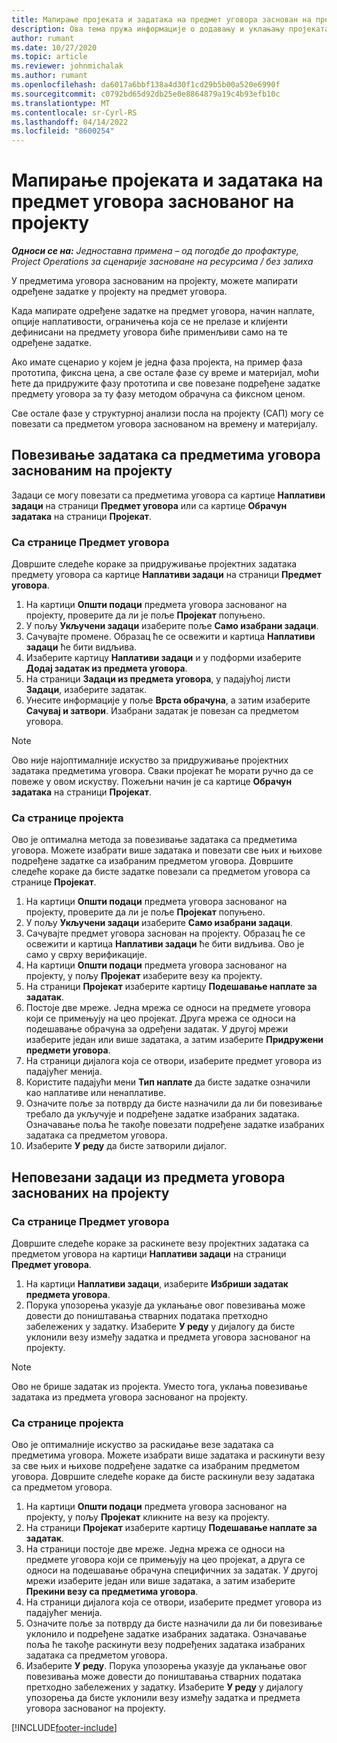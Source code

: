 ```yaml
---
title: Мапирање пројеката и задатака на предмет уговора заснован на пројекту – једноставно
description: Ова тема пружа информације о додавању и уклањању пројеката и задатака у предмет уговора.
author: rumant
ms.date: 10/27/2020
ms.topic: article
ms.reviewer: johnmichalak
ms.author: rumant
ms.openlocfilehash: da6017a6bbf138a4d30f1cd29b5b00a520e6990f
ms.sourcegitcommit: c0792bd65d92db25e0e8864879a19c4b93efb10c
ms.translationtype: MT
ms.contentlocale: sr-Cyrl-RS
ms.lasthandoff: 04/14/2022
ms.locfileid: "8600254"
---
```

# <a name="map-projects-and-tasks-to-a-project-based-contract-line"></a>Мапирање пројеката и задатака на предмет уговора заснованог на пројекту 

_**Односи се на:** Једноставна примена – од погодбе до профактуре, Project Operations за сценарије засноване на ресурсима / без залиха_

У предметима уговора заснованим на пројекту, можете мапирати одређене задатке у пројекту на предмет уговора.

Када мапирате одређене задатке на предмет уговора, начин наплате, опције наплативости, ограничења која се не прелазе и клијенти дефинисани на предмету уговора биће применљиви само на те одређене задатке.

Ако имате сценарио у којем је једна фаза пројекта, на пример фаза прототипа, фиксна цена, а све остале фазе су време и материјал, моћи ћете да придружите фазу прототипа и све повезане подређене задатке предмету уговора за ту фазу методом обрачуна са фиксном ценом.

Све остале фазе у структурној анализи посла на пројекту (САП) могу се повезати са предметом уговора заснованом на времену и материјалу.

## <a name="associate-tasks-to-project-based-contract-lines"></a>Повезивање задатака са предметима уговора заснованим на пројекту

Задаци се могу повезати са предметима уговора са картице **Наплативи задаци** на страници **Предмет уговора** или са картице **Обрачун задатака** на страници **Пројекат**.

### <a name="from-the-contract-line-page"></a>Са странице Предмет уговора

Довршите следеће кораке за придруживање пројектних задатака предмету уговора са картице **Наплативи задаци** на страници **Предмет уговора**.

1. На картици **Општи подаци** предмета уговора заснованог на пројекту, проверите да ли је поље **Пројекат** попуњено.
2. У пољу **Укључени задаци** изаберите поље **Само изабрани задаци**.
3. Сачувајте промене. Образац ће се освежити и картица **Наплативи задаци** ће бити видљива.
4. Изаберите картицу **Наплативи задаци** и у подформи изаберите **Додај задатак из предмета уговора**.
5. На страници **Задаци из предмета уговора**, у падајућој листи **Задаци**, изаберите задатак. 
6. Унесите информације у поље **Врста обрачуна**, а затим изаберите **Сачувај и затвори**. Изабрани задатак је повезан са предметом уговора.

> [!NOTE]
> Ово није најоптималније искуство за придруживање пројектних задатака предметима уговора. Сваки пројекат ће морати ручно да се повеже у овом искуству. Пожељни начин је са картице **Обрачун задатака** на страници **Пројекат**.

### <a name="from-the-project-page"></a>Са странице пројекта

Ово је оптимална метода за повезивање задатака са предметима уговора. Можете изабрати више задатака и повезати све њих и њихове подређене задатке са изабраним предметом уговора. Довршите следеће кораке да бисте задатке повезали са предметом уговора са странице **Пројекат**.

1. На картици **Општи подаци** предмета уговора заснованог на пројекту, проверите да ли је поље **Пројекат** попуњено.
2. У пољу **Укључени задаци** изаберите **Само изабрани задаци**.
3. Сачувајте предмет уговора заснован на пројекту. Образац ће се освежити и картица **Наплативи задаци** ће бити видљива. Ово је само у сврху верификације.
4. На картици **Општи подаци** предмета уговора заснованог на пројекту, у пољу **Пројекат** изаберите везу ка пројекту.
5. На страници **Пројекат** изаберите картицу **Подешавање наплате за задатак**.
6. Постоје две мреже. Једна мрежа се односи на предмете уговора који се примењују на цео пројекат. Друга мрежа се односи на подешавање обрачуна за одређени задатак. У другој мрежи изаберите један или више задатака, а затим изаберите **Придружени предмети уговора**.
7. На страници дијалога која се отвори, изаберите предмет уговора из падајућег менија.
8. Користите падајући мени **Тип наплате** да бисте задатке означили као наплативе или ненаплативе.
9. Означите поље за потврду да бисте назначили да ли би повезивање требало да укључује и подређене задатке изабраних задатака. Означавање поља ће такође повезати подређене задатке изабраних задатака са предметом уговора.
10. Изаберите **У реду** да бисте затворили дијалог.

## <a name="unassociate-tasks-from-project-based-contract-lines"></a>Неповезани задаци из предмета уговора заснованих на пројекту

### <a name="from-the-contract-line-page"></a>Са странице Предмет уговора

Довршите следеће кораке за раскинете везу пројектних задатака са предметом уговора на картици **Наплативи задаци** на страници **Предмет уговора**.

1. На картици **Наплативи задаци**, изаберите **Избриши задатак предмета уговора**.
2. Порука упозорења указује да уклањање овог повезивања може довести до поништавања стварних података претходно забележених у задатку. Изаберите **У реду** у дијалогу да бисте уклонили везу између задатка и предмета уговора заснованог на пројекту. 

> [!NOTE]
> Ово не брише задатак из пројекта. Уместо тога, уклања повезивање задатака из предмета уговора заснованог на пројекту.

### <a name="from-the-project-page"></a>Са странице пројекта

Ово је оптималније искуство за раскидање везе задатака са предметима уговора. Можете изабрати више задатака и раскинути везу за све њих и њихове подређене задатке са изабраним предметом уговора. Довршите следеће кораке да бисте раскинули везу задатака са предметом уговора.

1. На картици **Општи подаци** предмета уговора заснованог на пројекту, у пољу **Пројекат** кликните на везу ка пројекту.
2. На страници **Пројекат** изаберите картицу **Подешавање наплате за задатак**.
3. На страници постоје две мреже. Једна мрежа се односи на предмете уговора који се примењују на цео пројекат, а друга се односи на подешавање обрачуна специфичних за задатак. У другој мрежи изаберите један или више задатака, а затим изаберите **Прекини везу са предметима уговора**.
4. На страници дијалога која се отвори, изаберите предмет уговора из падајућег менија.
5. Означите поље за потврду да бисте назначили да ли би повезивање уклонило и подређене задатке изабраних задатака. Означавање поља ће такође раскинути везу подређених задатака изабраних задатака са предметом уговора.
6. Изаберите **У реду**. Порука упозорења указује да уклањање овог повезивања може довести до поништавања стварних података претходно забележених у задатку. Изаберите **У реду** у дијалогу упозорења да бисте уклонили везу између задатка и предмета уговора заснованог на пројекту.


[!INCLUDE[footer-include](../../includes/footer-banner.md)]

